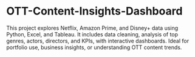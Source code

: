 # OTT-Content-Insights-Dashboard
This project explores Netflix, Amazon Prime, and Disney+ data using Python, Excel, and Tableau. It includes data cleaning, analysis of top genres, actors, directors, and KPIs, with interactive dashboards. Ideal for portfolio use, business insights, or understanding OTT content trends.
